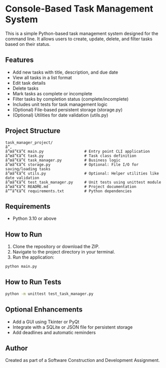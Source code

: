# Console-Based Task Management System

This is a simple Python-based task management system designed for the command line.
It allows users to create, update, delete, and filter tasks based on their status.

## Features

- Add new tasks with title, description, and due date
- View all tasks in a list format
- Edit task details
- Delete tasks
- Mark tasks as complete or incomplete
- Filter tasks by completion status (complete/incomplete)
- Includes unit tests for task management logic
- (Optional) File-based persistent storage (storage.py)
- (Optional) Utilities for date validation (utils.py)

## Project Structure

```
task_manager_project/
â”‚
â”œâ”€â”€ main.py                  # Entry point CLI application
â”œâ”€â”€ task.py                  # Task class definition
â”œâ”€â”€ task_manager.py          # Business logic
â”œâ”€â”€ storage.py               # Optional: File I/O for saving/loading tasks
â”œâ”€â”€ utils.py                 # Optional: Helper utilities like date validation
â”œâ”€â”€ test_task_manager.py     # Unit tests using unittest module
â”œâ”€â”€ README.md                # Project documentation
â””â”€â”€ requirements.txt         # Python dependencies
```

## Requirements

- Python 3.10 or above

## How to Run

1. Clone the repository or download the ZIP.
2. Navigate to the project directory in your terminal.
3. Run the application:

```bash
python main.py
```

## How to Run Tests

```bash
python -m unittest test_task_manager.py
```

## Optional Enhancements

- Add a GUI using Tkinter or PyQt
- Integrate with a SQLite or JSON file for persistent storage
- Add deadlines and automatic reminders

## Author

Created as part of a Software Construction and Development Assignment.
